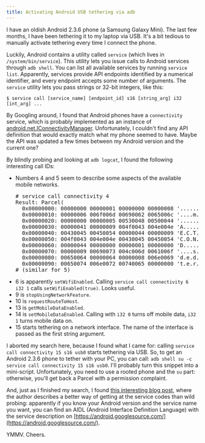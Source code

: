 ```yaml
---
title: Activating Android USB tethering via adb
---
```


I have an oldish Android 2.3.6 phone (a Samsung Galaxy Mini). The last few
months, I have been tethering it to my laptop via USB. It's a bit tedious to
manually activate tethering every time I connect the phone.

Luckily, Android contains a utility called `service` (which lives in
`/system/bin/service`). This utility lets you issue calls to Android services
through `adb shell`. You can list all available services by running `service
list`. Apparently, services provide API endpoints identified by a numerical
identifier, and every endpoint accepts some number of arguments. The `service`
utility lets you pass strings or 32-bit integers, like this:

```
$ service call [service_name] [endpoint_id] s16 [string_arg] i32 [int_arg] ...
```

By Googling around, I found that Android phones have a `connectivity` service,
which is probably implemented as an instance of
[android.net.IConnectivityManager](https://android.googlesource.com/platform/frameworks/base/+/master/core/java/android/net/IConnectivityManager.aidl).
Unfortunately, I couldn't find any API definition that would exactly match
what my phone seemed to have. Maybe the API was updated a few times
between my Android version and the current one?

By blindly probing and looking at `adb logcat`, I found the following
interesting call IDs:

* Numbers 4 and 5 seem to describe some aspects of the available mobile
  networks.
  <pre>
  # service call connectivity 4
  Result: Parcel(
    0x00000000: 00000000 00000001 00000000 00000008 '................'
    0x00000010: 00000006 006f006d 00690062 0065006c '....m.o.b.i.l.e.'
    0x00000020: 00000000 00000005 00530048 00500044 '........H.S.D.P.'
    0x00000030: 00000041 00000009 004f0043 004e004e 'A.......C.O.N.N.'
    0x00000040: 00430045 00450054 00000044 00000009 'E.C.T.E.D.......'
    0x00000050: 004f0043 004e004e 00430045 00450054 'C.O.N.N.E.C.T.E.'
    0x00000060: 00000044 00000000 00000001 00000000 'D...............'
    0x00000070: 00000009 00690073 004c006d 0061006f '....s.i.m.L.o.a.'
    0x00000080: 00650064 00000064 00000008 006e0069 'd.e.d.......i.n.'
    0x00000090: 00650074 006e0072 00740065 00000000 't.e.r.n.e.t.....')
  # (similar for 5)
  </pre>
* 6 is apparently `setWifiEnabled`. Calling `service call connectivity 6
  i32 1` calls `setWifiEnabled(true)`. Looks useful.
* 9 is `stopUsingNetworkFeature`.
* 10 is `requestRouteToHost`.
* 13 is `getMobileDataEnabled`.
* 14 is `setMobileDataEnabled`. Calling with `i32 0` turns off mobile data,
  `i32 1` turns mobile data on.
* 15 starts tethering on a network interface. The name of the interface is
  passed as the first string argument.

I aborted my search here, because I found what I came for:
calling `service call connectivity 15 s16 usb0` starts tethering via USB.
So, to get an Android 2.3.6 phone to tether with your PC, you can
call: `adb shell su -c service call connectivity 15 s16 usb0`.
I'll probably turn this snippet into a mini-script.
Unfortunately, you need to use a rooted phone and the `su` part:
otherwise, you'll get back a Parcel with a permission complaint.

And, just as I finished my search, I found
[this interesting blog post](http://ktnr74.blogspot.com/2014/09/calling-android-services-from-adb-shell.html),
where the author describes a better way of getting at the service codes
than wild probing: apparently if you know your Android version and the service
name you want, you can find an AIDL (Android Interface Definition Language)
with the service description on [https://android.googlesource.com/](https://android.googlesource.com/).

YMMV. Cheers.

